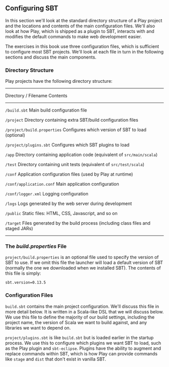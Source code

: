 ## Configuring SBT

In this section we'll look at the standard directory structure of a Play project and the locations and contents of the main configuration files. We'll also look at how Play, which is shipped as a plugin to SBT, interacts with and modifies the default commands to make web development easier.

The exercises in this book use three configuration files, which is sufficient to configure most SBT projects. We'll look at each file in turn in the following sections and discuss the main components.

### Directory Structure

Play projects have the following directory structure:

----------------------------------------------------------------------------------------------------------
Directory / Filename          Contents
----------------------------- ----------------------------------------------------------------------------
`/build.sbt`                  Main build configuration file

`/project`                    Directory containing extra SBT/build configuration files

`/project/build.properties`   Configures which version of SBT to load (optional)

`/project/plugins.sbt`        Configures which SBT plugins to load

`/app`                        Directory containing application code (equivalent of `src/main/scala`)

`/test`                       Directory containing unit tests (equivalent of `src/test/scala`)

`/conf`                       Application configuration files (used by Play at runtime)

`/conf/application.conf`      Main application configuration

`/conf/logger.xml`            Logging configuration

`/logs`                       Logs generated by the web server during development

`/public`                     Static files: HTML, CSS, Javascript, and so on

`/target`                     Files generated by the build process (including class files and staged JARs)

----------------------------------------------------------------------------------------------------------

### The *build.properties* File

`project/build.properties` is an optional file used to specify the version of SBT to use. If we omit this file the launcher will load a default version of SBT (normally the one we downloaded when we installed SBT). The contents of this file is simply:

~~~
sbt.version=0.13.5
~~~

### Configuration Files

`build.sbt` contains the main project configuration. We'll discuss this file in more detail below. It is written in a Scala-like DSL that we will discuss below. We use this file to define the majority of our build settings, including the project name, the version of Scala we want to build against, and any libraries we want to depend on.

`project/plugins.sbt` is like `build.sbt` but is loaded earlier in the startup process. We use this to configure which plugins we want SBT to load, such as the Play plugin and `sbt-eclipse`. Plugins have the ability to augment and replace commands within SBT, which is how Play can provide commands like `stage` and `dist` that don't exist in vanilla SBT.
